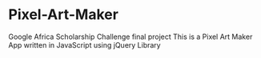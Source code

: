 # Pixel-Art-Maker
Google Africa Scholarship Challenge final project
This is a Pixel Art Maker App written in JavaScript using jQuery Library
